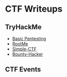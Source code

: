 # CTF Writeups


## TryHackMe
- [Basic Pentesting](TryHackMe/Rooms/Basic-Pentesting/README.md)
- [RootMe](TryHackMe/Rooms/RootMe/README.md)
- [Simple-CTF](TryHackMe/Rooms/Simple-CTF/README.md)
- [Bounty-Hacker](TryHackMe/Rooms/Bounty-Hacker/README.md)


## CTF Events





